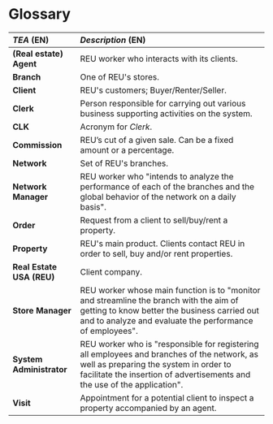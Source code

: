 # Glossary


| **_TEA_** (EN)                      | **_Description_** (EN)                                                                                                                                                                                                       |                                       
|:------------------------------------|:-----------------------------------------------------------------------------------------------------------------------------------------------------------------------------------------------------------------------------|
| **(Real estate) Agent**             | REU worker who interacts with its clients.                                                                                                                                                                                   |
| **Branch**                          | One of REU's stores.                                                                                                                                                                                                         |
| **Client** | REU's customers; Buyer/Renter/Seller.                                                                                                                                                                                        |
| **Clerk**                           | Person responsible for carrying out various business supporting activities on the system.                                                                                                                                    |
| **CLK**                             | Acronym for _Clerk_.                                                                                                                                                                                                         |
| **Commission**                      | REU’s cut of a given sale. Can be a fixed amount or a percentage.                                                                                                                                                            |
| **Network**                         | Set of REU's branches.                                                                                                                                                                                                       |
| **Network Manager**                 | REU worker who "intends to analyze the performance of each of the branches and the global behavior of the network on a daily basis".                                                                                         |
| **Order**                           | Request from a client to sell/buy/rent a property.                                                                                                                                                                           |
| **Property**                        | REU's main product. Clients contact REU in order to sell, buy and/or rent properties.                                                                                                                                        |
| **Real Estate USA (REU)**           | Client company.                                                                                                                                                                                                              |
| **Store Manager**                   | REU worker whose main function is to "monitor and streamline the branch with the aim of getting to know better the business carried out and to analyze and evaluate the performance of employees".                           |
| **System Administrator**            | REU worker who is "responsible for  registering all employees and branches of the network, as well as preparing the system in order to facilitate the insertion of advertisements and the use of the application".            |
| **Visit**                           | Appointment for a potential client to inspect a property accompanied by an agent.                                                                                                                                            |

